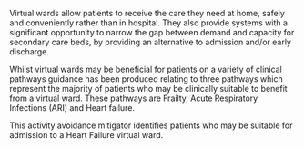Virtual wards allow patients to receive the care they need at home, safely and conveniently rather than in hospital. They also provide systems with a significant opportunity to narrow the gap between demand and capacity for secondary care beds, by providing an alternative to admission and/or early discharge.

Whilst virtual wards may be beneficial for patients on a variety of clinical pathways guidance has been produced relating to three pathways which represent the majority of patients who may be clinically suitable to benefit from a virtual ward. These pathways are Frailty, Acute Respiratory Infections (ARI) and Heart failure.

This activity avoidance mitigator identifies patients who may be suitable for admission to a Heart Failure virtual ward.
